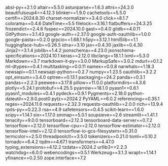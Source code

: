absl-py==2.1.0
altair==5.5.0
astunparse==1.6.3
attrs==24.2.0
beautifulsoup4==4.12.3
blinker==1.9.0
cachetools==5.5.0
certifi==2024.8.30
charset-normalizer==3.4.0
click==8.1.7
colorama==0.4.6
DateTime==5.5
filelock==3.16.1
flatbuffers==24.3.25
frozendict==2.4.6
fsspec==2024.10.0
gast==0.4.0
gitdb==4.0.11
GitPython==3.1.43
google-auth==2.37.0
google-auth-oauthlib==1.0.0
google-pasta==0.2.0
grpcio==1.68.1
h5py==3.12.1
html5lib==1.1
huggingface-hub==0.26.5
idna==3.10
jax==0.4.30
jaxlib==0.4.30
Jinja2==3.1.4
joblib==1.4.2
jsonschema==4.23.0
jsonschema-specifications==2024.10.1
keras==2.12.0
libclang==18.1.1
lxml==5.3.0
Markdown==3.7
markdown-it-py==3.0.0
MarkupSafe==3.0.2
mdurl==0.1.2
ml-dtypes==0.4.1
multitasking==0.0.11
namex==0.0.8
narwhals==1.18.3
newsapi==0.1.1
newsapi-python==0.2.7
numpy==1.23.5
oauthlib==3.2.2
opt_einsum==3.4.0
optree==0.13.1
packaging==24.2
panda==0.3.1
pandas==2.2.3
peewee==3.17.8
pillow==11.0.0
platformdirs==4.3.6
plotly==5.24.1
protobuf==4.25.5
pyarrow==18.1.0
pyasn1==0.6.1
pyasn1_modules==0.4.1
pydeck==0.9.1
Pygments==2.18.0
python-dateutil==2.9.0.post0
pytz==2024.2
PyYAML==6.0.2
referencing==0.35.1
regex==2024.11.6
requests==2.32.3
requests-oauthlib==2.0.0
rich==13.9.4
rpds-py==0.22.3
rsa==4.9
safetensors==0.4.5
scikit-learn==1.6.0
scipy==1.14.1
six==1.17.0
smmap==5.0.1
soupsieve==2.6
streamlit==1.41.1
tenacity==9.0.0
tensorboard==2.12.3
tensorboard-data-server==0.7.2
tensorflow==2.12.0
tensorflow-cpu==2.12.0
tensorflow-estimator==2.12.0
tensorflow-intel==2.12.0
tensorflow-io-gcs-filesystem==0.31.0
termcolor==2.5.0
threadpoolctl==3.5.0
tokenizers==0.21.0
toml==0.10.2
tornado==6.4.2
tqdm==4.67.1
transformers==4.47.0
typing_extensions==4.12.2
tzdata==2024.2
urllib3==2.2.3
watchdog==6.0.0
webencodings==0.5.1
Werkzeug==3.1.3
wrapt==1.14.1
yfinance==0.2.50
zope.interface==7.2


